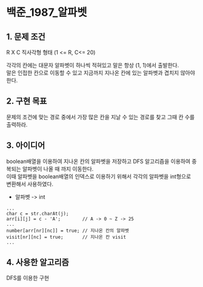 # 백준_1987_알파벳


## 1. 문제 조건

R X C 직사각형 형태 (1 <= R, C<= 20)

각각의 칸에는 대문자 알파벳이 하나씩 적혀있고 말은 항상 (1, 1)에서 출발한다.\
말은 인접한 칸으로 이동할 수 있고 지금까지 지나온 칸에 있는 알파벳과 겹치지 않아야한다.

## 2. 구현 목표

문제의 조건에 맞는 경로 중에서 가장 많은 칸을 지날 수 있는 경로를 찾고 그때 칸 수를 출력하라.


## 3. 아이디어

boolean배열을 이용하여 지나온 칸의 알파벳을 저장하고 DFS 알고리즘을 이용하여 중복되는 알파벳이 나올 때 까지 이동한다.\
이때 알파벳을 boolean배열의 인덱스로 이용하기 위해서 각각의 알파벳을 int형으로 변환해서 사용하였다.

- 알파벳 -> int
```
...
char c = str.charAt(j);
arr[i][j] = c - 'A';        // A -> 0 ~ Z -> 25
...
number[arr[nr][nc]] = true; // 지나온 칸의 알파벳
visit[nr][nc] = true;       // 지나온 칸 visit
...
```

## 4. 사용한 알고리즘

DFS를 이용한 구현

